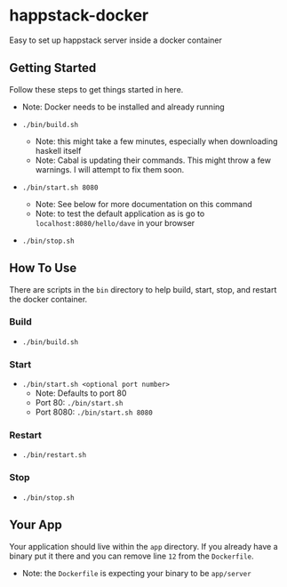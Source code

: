 # happstack-docker
Easy to set up happstack server inside a docker container

## Getting Started
Follow these steps to get things started in here.
  - Note: Docker needs to be installed and already running

- `./bin/build.sh`
  - Note: this might take a few minutes, especially when downloading haskell itself
  - Note: Cabal is updating their commands. This might throw a few warnings. I will attempt to fix them soon.
- `./bin/start.sh 8080`
  - Note: See below for more documentation on this command
  - Note: to test the default application as is go to `localhost:8080/hello/dave` in your browser
- `./bin/stop.sh`


## How To Use
There are scripts in the `bin` directory to help build, start, stop, and restart the docker container.

### Build
- `./bin/build.sh`

### Start
- `./bin/start.sh <optional port number>`
  - Note: Defaults to port 80
  - Port 80: `./bin/start.sh`
  - Port 8080: `./bin/start.sh 8080`

### Restart
- `./bin/restart.sh`

### Stop
- `./bin/stop.sh`

## Your App
Your application should live within the `app` directory. If you already have a binary put it there and you can remove line `12` from the `Dockerfile`.
- Note: the `Dockerfile` is expecting your binary to be `app/server`

